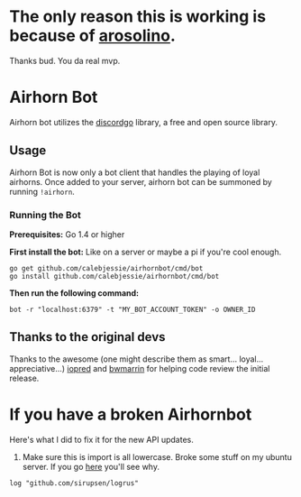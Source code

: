 # The only reason this is working is because of [arosolino](https://github.com/arosolino).
Thanks bud. You da real mvp.

# Airhorn Bot
Airhorn bot utilizes the [discordgo](https://github.com/bwmarrin/discordgo) library, a free and open source library.

## Usage
Airhorn Bot is now only a bot client that handles the playing of loyal airhorns. Once added to your server, airhorn bot can be summoned by running `!airhorn`.


### Running the Bot

**Prerequisites:**
Go 1.4 or higher

**First install the bot:** Like on a server or maybe a pi if you're cool enough.
```
go get github.com/calebjessie/airhornbot/cmd/bot
go install github.com/calebjessie/airhornbot/cmd/bot
```
 **Then run the following command:**

```
bot -r "localhost:6379" -t "MY_BOT_ACCOUNT_TOKEN" -o OWNER_ID
```

## Thanks to the original devs
Thanks to the awesome (one might describe them as smart... loyal... appreciative...) [iopred](https://github.com/iopred) and [bwmarrin](https://github.com/bwmarrin/discordgo) for helping code review the initial release.


# If you have a broken Airhornbot
Here's what I did to fix it for the new API updates.

1. Make sure this is import is all lowercase. Broke some stuff on my ubuntu server. If you go [here](github.com/sirupsen/logrus) you'll see why.

```
log "github.com/sirupsen/logrus"
```
